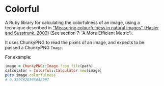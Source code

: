 # Colorful

A Ruby library for calculating the colorfulness of an image, using a technique
described in ["Measuring colourfulness in natural images" (Hasler and
Susstrunk, 2003)][1] (See section 7: 'A More Efficient Metric').

It uses ChunkyPNG to read the pixels of an image, and expects to be passed
a ChunkyPNG `Image`.

For example:

```ruby
image = ChunkyPNG::Image.from_file(path)
calculator = Colorful::Calculator.new(image)
puts image.colorfulness
# 0.3207628365648987
```

[1]: http://infoscience.epfl.ch/record/33994/files/HaslerS03.pdf
